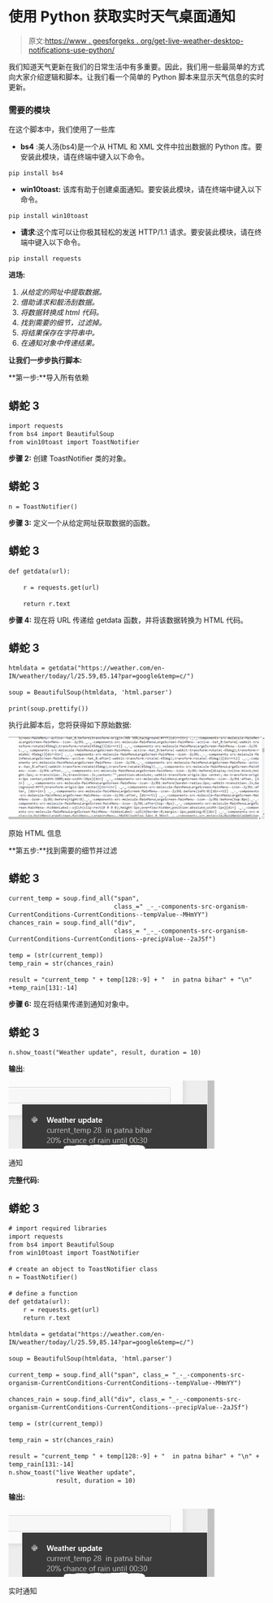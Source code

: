 # 使用 Python 获取实时天气桌面通知

> 原文:[https://www . geesforgeks . org/get-live-weather-desktop-notifications-use-python/](https://www.geeksforgeeks.org/get-live-weather-desktop-notifications-using-python/)

我们知道天气更新在我们的日常生活中有多重要。因此，我们用一些最简单的方式向大家介绍逻辑和脚本。让我们看一个简单的 Python 脚本来显示天气信息的实时更新。

### 需要的模块

在这个脚本中，我们使用了一些库

*   **bs4** :美人汤(bs4)是一个从 HTML 和 XML 文件中拉出数据的 Python 库。要安装此模块，请在终端中键入以下命令。

```
pip install bs4
```

*   **win10toast:** 该库有助于创建桌面通知。要安装此模块，请在终端中键入以下命令。

```
pip install win10toast
```

*   **请求**:这个库可以让你极其轻松的发送 HTTP/1.1 请求。要安装此模块，请在终端中键入以下命令。

```
pip install requests

```

**进场:**

1.  *从给定的网址中提取数据。*
2.  *借助请求和靓汤刮数据。*
3.  *将数据转换成 html 代码。*
4.  *找到需要的细节，过滤掉。*
5.  *将结果保存在字符串中。*
6.  *在通知对象中传递结果。*

**让我们一步步执行脚本:**

**第一步:**导入所有依赖

## 蟒蛇 3

```
import requests
from bs4 import BeautifulSoup
from win10toast import ToastNotifier
```

**步骤 2:** 创建 ToastNotifier 类的对象。

## 蟒蛇 3

```
n = ToastNotifier()
```

**步骤 3:** 定义一个从给定网址获取数据的函数。

## 蟒蛇 3

```
def getdata(url):

    r = requests.get(url)

    return r.text
```

**步骤 4:** 现在将 URL 传递给 getdata 函数，并将该数据转换为 HTML 代码。

## 蟒蛇 3

```
htmldata = getdata("https://weather.com/en-IN/weather/today/l/25.59,85.14?par=google&temp=c/")

soup = BeautifulSoup(htmldata, 'html.parser')

print(soup.prettify())
```

执行此脚本后，您将获得如下原始数据:

![](img/0871f5ba5d734f1df107a95300270cd8.png)

原始 HTML 信息

**第五步:**找到需要的细节并过滤

## 蟒蛇 3

```
current_temp = soup.find_all("span", 
                             class_=" _-_-components-src-organism-CurrentConditions-CurrentConditions--tempValue--MHmYY")
chances_rain = soup.find_all("div", 
                             class_= "_-_-components-src-organism-CurrentConditions-CurrentConditions--precipValue--2aJSf")

temp = (str(current_temp))   
temp_rain = str(chances_rain)

result = "current_temp " + temp[128:-9] + "  in patna bihar" + "\n" +temp_rain[131:-14]
```

**步骤 6:** 现在将结果传递到通知对象中。

## 蟒蛇 3

```
n.show_toast("Weather update", result, duration = 10)
```

**输出**:

![](img/5d1fe83cc24149ddf5e34e341b3993bf.png)

通知

**完整代码:**

## 蟒蛇 3

```
# import required libraries
import requests
from bs4 import BeautifulSoup
from win10toast import ToastNotifier

# create an object to ToastNotifier class
n = ToastNotifier()

# define a function
def getdata(url):
    r = requests.get(url)
    return r.text

htmldata = getdata("https://weather.com/en-IN/weather/today/l/25.59,85.14?par=google&temp=c/")

soup = BeautifulSoup(htmldata, 'html.parser')

current_temp = soup.find_all("span", class_= "_-_-components-src-organism-CurrentConditions-CurrentConditions--tempValue--MHmYY")

chances_rain = soup.find_all("div", class_= "_-_-components-src-organism-CurrentConditions-CurrentConditions--precipValue--2aJSf")

temp = (str(current_temp))

temp_rain = str(chances_rain)

result = "current_temp " + temp[128:-9] + "  in patna bihar" + "\n" + temp_rain[131:-14]
n.show_toast("live Weather update", 
             result, duration = 10)
```

**输出:**

![](img/5d1fe83cc24149ddf5e34e341b3993bf.png)

实时通知
